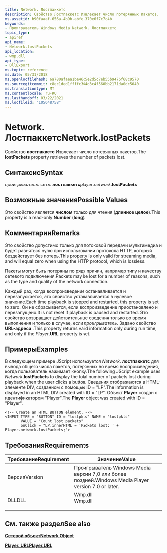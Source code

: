 ```yaml
---
title: Network. Лостпаккетс
description: Свойство Лостпаккетс Извлекает число потерянных пакетов.
ms.assetid: b90faaaf-656a-4b9b-abfe-370e6f7c7c4b
keywords:
- Проигрыватель Windows Media Network. Лостпаккетс
topic_type:
- apiref
api_name:
- Network.lostPackets
api_location:
- wmp.dll
api_type:
- DllExport
ms.topic: reference
ms.date: 05/31/2018
ms.openlocfilehash: 6a780afaea1ba46c5e2d5c7eb55b9476f68c9570
ms.sourcegitcommit: c8ec1ded1ffffc364d3c4f560bb2171da0dc5040
ms.translationtype: MT
ms.contentlocale: ru-RU
ms.lasthandoff: 03/22/2021
ms.locfileid: "105648758"
---
```

# <a name="networklostpackets"></a><span data-ttu-id="36bbf-104">Network. Лостпаккетс</span><span class="sxs-lookup"><span data-stu-id="36bbf-104">Network.lostPackets</span></span>

<span data-ttu-id="36bbf-105">Свойство **лостпаккетс** Извлекает число потерянных пакетов.</span><span class="sxs-lookup"><span data-stu-id="36bbf-105">The **lostPackets** property retrieves the number of packets lost.</span></span>

## <a name="syntax"></a><span data-ttu-id="36bbf-106">Синтаксис</span><span class="sxs-lookup"><span data-stu-id="36bbf-106">Syntax</span></span>

<span data-ttu-id="36bbf-107">*проигрыватель*. *сеть*. **лостпаккетс**</span><span class="sxs-lookup"><span data-stu-id="36bbf-107">*player*.*network*.**lostPackets**</span></span>

## <a name="possible-values"></a><span data-ttu-id="36bbf-108">Возможные значения</span><span class="sxs-lookup"><span data-stu-id="36bbf-108">Possible Values</span></span>

<span data-ttu-id="36bbf-109">Это свойство является **числом** только для чтения (**длинное целое**).</span><span class="sxs-lookup"><span data-stu-id="36bbf-109">This property is a read-only **Number** (**long**).</span></span>

## <a name="remarks"></a><span data-ttu-id="36bbf-110">Комментарии</span><span class="sxs-lookup"><span data-stu-id="36bbf-110">Remarks</span></span>

<span data-ttu-id="36bbf-111">Это свойство допустимо только для потоковой передачи мультимедиа и будет равняться нулю при использовании протокола HTTP, который бездействует без потерь.</span><span class="sxs-lookup"><span data-stu-id="36bbf-111">This property is only valid for streaming media, and will equal zero when using the HTTP protocol, which is lossless.</span></span>

<span data-ttu-id="36bbf-112">Пакеты могут быть потеряны по ряду причин, например типу и качеству сетевого подключения.</span><span class="sxs-lookup"><span data-stu-id="36bbf-112">Packets may be lost for a number of reasons, such as the type and quality of the network connection.</span></span>

<span data-ttu-id="36bbf-113">Каждый раз, когда воспроизведение останавливается и перезапускается, это свойство устанавливается в нулевое значение.</span><span class="sxs-lookup"><span data-stu-id="36bbf-113">Each time playback is stopped and restarted, this property is set to zero.</span></span> <span data-ttu-id="36bbf-114">Он не сбрасывается, если воспроизведение приостановлено и перезапущено.</span><span class="sxs-lookup"><span data-stu-id="36bbf-114">It is not reset if playback is paused and restarted.</span></span> <span data-ttu-id="36bbf-115">Это свойство возвращает действительные сведения только во время выполнения и только в случае, если *проигрыватель*. Задано свойство **URL-адреса** .</span><span class="sxs-lookup"><span data-stu-id="36bbf-115">This property returns valid information only during run time, and only if the *Player*.**URL** property is set.</span></span>

## <a name="examples"></a><span data-ttu-id="36bbf-116">Примеры</span><span class="sxs-lookup"><span data-stu-id="36bbf-116">Examples</span></span>

<span data-ttu-id="36bbf-117">В следующем примере JScript используется *Network*. **лостпаккетс** для вывода общего числа пакетов, потерянных во время воспроизведения, когда пользователь нажимает кнопку.</span><span class="sxs-lookup"><span data-stu-id="36bbf-117">The following JScript example uses *Network*.**lostPackets** to display the total number of packets lost during playback when the user clicks a button.</span></span> <span data-ttu-id="36bbf-118">Сведения отображаются в HTML-элементе DIV, созданном с помощью ID = "LP".</span><span class="sxs-lookup"><span data-stu-id="36bbf-118">The information is displayed in an HTML DIV created with ID = "LP".</span></span> <span data-ttu-id="36bbf-119">Объект **Player** создан с идентификатором "Player".</span><span class="sxs-lookup"><span data-stu-id="36bbf-119">The **Player** object was created with ID = "Player".</span></span>


```JScript
<!-- Create an HTML BUTTON element. -->
<INPUT TYPE = "BUTTON" ID = "lostpkts" NAME = "lostpkts"
       VALUE = "Count lost packets" 
       onClick = "LP.innerHTML = 'Packets lost: ' + Player.network.lostPackets;">

```



## <a name="requirements"></a><span data-ttu-id="36bbf-120">Требования</span><span class="sxs-lookup"><span data-stu-id="36bbf-120">Requirements</span></span>



| <span data-ttu-id="36bbf-121">Требование</span><span class="sxs-lookup"><span data-stu-id="36bbf-121">Requirement</span></span> | <span data-ttu-id="36bbf-122">Значение</span><span class="sxs-lookup"><span data-stu-id="36bbf-122">Value</span></span> |
|--------------------|------------------------------------------------------------------------------------|
| <span data-ttu-id="36bbf-123">Версия</span><span class="sxs-lookup"><span data-stu-id="36bbf-123">Version</span></span><br/> | <span data-ttu-id="36bbf-124">Проигрыватель Windows Media версии 7,0 или более поздней.</span><span class="sxs-lookup"><span data-stu-id="36bbf-124">Windows Media Player version 7.0 or later.</span></span><br/>                              |
| <span data-ttu-id="36bbf-125">DLL</span><span class="sxs-lookup"><span data-stu-id="36bbf-125">DLL</span></span><br/>     | <dl> <span data-ttu-id="36bbf-126"><dt>Wmp.dll</dt></span><span class="sxs-lookup"><span data-stu-id="36bbf-126"><dt>Wmp.dll</dt></span></span> </dl> |



## <a name="see-also"></a><span data-ttu-id="36bbf-127">См. также раздел</span><span class="sxs-lookup"><span data-stu-id="36bbf-127">See also</span></span>

<dl> <dt>

[<span data-ttu-id="36bbf-128">**Сетевой объект**</span><span class="sxs-lookup"><span data-stu-id="36bbf-128">**Network Object**</span></span>](network-object.md)
</dt> <dt>

[<span data-ttu-id="36bbf-129">**Player. URL**</span><span class="sxs-lookup"><span data-stu-id="36bbf-129">**Player.URL**</span></span>](player-url.md)
</dt> </dl>

 

 





